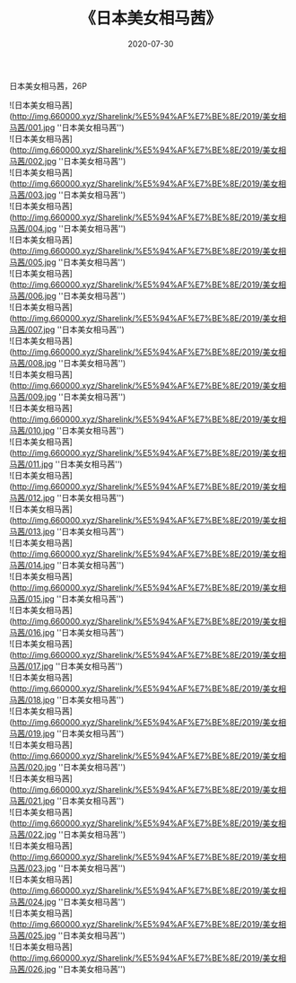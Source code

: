 ﻿---
layout: post
title:  《日本美女相马茜》
date:   2020-07-30
img: http://img.660000.xyz/Sharelink/%E5%94%AF%E7%BE%8E/2019/美女相马茜/000.jpg
categories: [美女, 清纯, 唯美]
---

日本美女相马茜，26P

![日本美女相马茜](http://img.660000.xyz/Sharelink/%E5%94%AF%E7%BE%8E/2019/美女相马茜/001.jpg ''日本美女相马茜'') <br>
![日本美女相马茜](http://img.660000.xyz/Sharelink/%E5%94%AF%E7%BE%8E/2019/美女相马茜/002.jpg ''日本美女相马茜'') <br>
![日本美女相马茜](http://img.660000.xyz/Sharelink/%E5%94%AF%E7%BE%8E/2019/美女相马茜/003.jpg ''日本美女相马茜'') <br>
![日本美女相马茜](http://img.660000.xyz/Sharelink/%E5%94%AF%E7%BE%8E/2019/美女相马茜/004.jpg ''日本美女相马茜'') <br>
![日本美女相马茜](http://img.660000.xyz/Sharelink/%E5%94%AF%E7%BE%8E/2019/美女相马茜/005.jpg ''日本美女相马茜'') <br>
![日本美女相马茜](http://img.660000.xyz/Sharelink/%E5%94%AF%E7%BE%8E/2019/美女相马茜/006.jpg ''日本美女相马茜'') <br>
![日本美女相马茜](http://img.660000.xyz/Sharelink/%E5%94%AF%E7%BE%8E/2019/美女相马茜/007.jpg ''日本美女相马茜'') <br>
![日本美女相马茜](http://img.660000.xyz/Sharelink/%E5%94%AF%E7%BE%8E/2019/美女相马茜/008.jpg ''日本美女相马茜'') <br>
![日本美女相马茜](http://img.660000.xyz/Sharelink/%E5%94%AF%E7%BE%8E/2019/美女相马茜/009.jpg ''日本美女相马茜'') <br>
![日本美女相马茜](http://img.660000.xyz/Sharelink/%E5%94%AF%E7%BE%8E/2019/美女相马茜/010.jpg ''日本美女相马茜'') <br>
![日本美女相马茜](http://img.660000.xyz/Sharelink/%E5%94%AF%E7%BE%8E/2019/美女相马茜/011.jpg ''日本美女相马茜'') <br>
![日本美女相马茜](http://img.660000.xyz/Sharelink/%E5%94%AF%E7%BE%8E/2019/美女相马茜/012.jpg ''日本美女相马茜'') <br>
![日本美女相马茜](http://img.660000.xyz/Sharelink/%E5%94%AF%E7%BE%8E/2019/美女相马茜/013.jpg ''日本美女相马茜'') <br>
![日本美女相马茜](http://img.660000.xyz/Sharelink/%E5%94%AF%E7%BE%8E/2019/美女相马茜/014.jpg ''日本美女相马茜'') <br>
![日本美女相马茜](http://img.660000.xyz/Sharelink/%E5%94%AF%E7%BE%8E/2019/美女相马茜/015.jpg ''日本美女相马茜'') <br>
![日本美女相马茜](http://img.660000.xyz/Sharelink/%E5%94%AF%E7%BE%8E/2019/美女相马茜/016.jpg ''日本美女相马茜'') <br>
![日本美女相马茜](http://img.660000.xyz/Sharelink/%E5%94%AF%E7%BE%8E/2019/美女相马茜/017.jpg ''日本美女相马茜'') <br>
![日本美女相马茜](http://img.660000.xyz/Sharelink/%E5%94%AF%E7%BE%8E/2019/美女相马茜/018.jpg ''日本美女相马茜'') <br>
![日本美女相马茜](http://img.660000.xyz/Sharelink/%E5%94%AF%E7%BE%8E/2019/美女相马茜/019.jpg ''日本美女相马茜'') <br>
![日本美女相马茜](http://img.660000.xyz/Sharelink/%E5%94%AF%E7%BE%8E/2019/美女相马茜/020.jpg ''日本美女相马茜'') <br>
![日本美女相马茜](http://img.660000.xyz/Sharelink/%E5%94%AF%E7%BE%8E/2019/美女相马茜/021.jpg ''日本美女相马茜'') <br>
![日本美女相马茜](http://img.660000.xyz/Sharelink/%E5%94%AF%E7%BE%8E/2019/美女相马茜/022.jpg ''日本美女相马茜'') <br>
![日本美女相马茜](http://img.660000.xyz/Sharelink/%E5%94%AF%E7%BE%8E/2019/美女相马茜/023.jpg ''日本美女相马茜'') <br>
![日本美女相马茜](http://img.660000.xyz/Sharelink/%E5%94%AF%E7%BE%8E/2019/美女相马茜/024.jpg ''日本美女相马茜'') <br>
![日本美女相马茜](http://img.660000.xyz/Sharelink/%E5%94%AF%E7%BE%8E/2019/美女相马茜/025.jpg ''日本美女相马茜'') <br>
![日本美女相马茜](http://img.660000.xyz/Sharelink/%E5%94%AF%E7%BE%8E/2019/美女相马茜/026.jpg ''日本美女相马茜'') <br>
